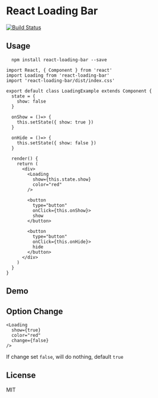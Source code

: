 # React Loading Bar

[![Build Status](https://travis-ci.org/lonelyclick/react-loading-bar.svg?branch=master)](https://travis-ci.org/lonelyclick/react-loading-bar)

## Usage

```
  npm install react-loading-bar --save
```


```
import React, { Component } from 'react'
import Loading from 'react-loading-bar'
import 'react-loading-bar/dist/index.css'

export default class LoadingExample extends Component {
  state = {
    show: false
  }

  onShow = ()=> {
    this.setState({ show: true })
  }

  onHide = ()=> {
    this.setState({ show: false })
  }

  render() {
    return (
      <div>
        <Loading
          show={this.state.show}
          color="red"
        />

        <button
          type="button"
          onClick={this.onShow}>
          show
        </button>

        <button
          type="button"
          onClick={this.onHide}>
          hide
        </button>
      </div>
    )
  }
}
```

## Demo

## Option Change

```
<Loading
  show={true}
  color="red"
  change={false}
/>
```

If change set `false`, will do nothing, default `true`

## License

MIT
